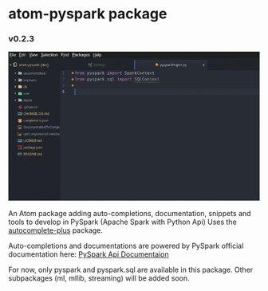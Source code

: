 # atom-pyspark package
### v0.2.3

![A screenshot of your package](https://raw.githubusercontent.com/Gmousse/atom-pyspark/master/anim.gif)

An Atom package adding auto-completions, documentation, snippets and tools to develop in PySpark (Apache Spark with Python Api)
Uses the
[autocomplete-plus](https://github.com/atom-community/autocomplete-plus) package.

Auto-completions and documentations are powered by PySpark official documentation here:
[PySpark Api Documentaion](http://spark.apache.org/docs/latest/api/python/)

For now, only pyspark and pyspark.sql are available in this package. Other subpackages (ml, mllib, streaming) will be added soon.
